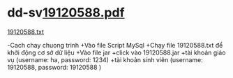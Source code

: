 # dd-sv[19120588.pdf](https://github.com/SuperDMWebDev/dd-sv/files/9646797/19120588.pdf)
[19120588.txt](https://github.com/SuperDMWebDev/dd-sv/files/9646865/19120588.txt)

-Cach chay chuong trinh
+Vào file Script MySql
+Chạy file 19120588.txt để khởi động cơ sở dữ liệu
+Vào file jar
+click vào 19120588.jar
+tài khoản giáo vụ (username: ha, password: 1234)
+tài khoản sinh viên (username: 19120588, password: 19120588 )
